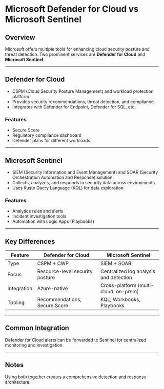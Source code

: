 # Microsoft Defender for Cloud vs Microsoft Sentinel

## Overview

Microsoft offers multiple tools for enhancing cloud security posture and threat detection. Two prominent services are **Defender for Cloud** and **Microsoft Sentinel**.

---

## Defender for Cloud

- CSPM (Cloud Security Posture Management) and workload protection platform.
- Provides security recommendations, threat detection, and compliance.
- Integrates with Defender for Endpoint, Defender for SQL, etc.

### Features
- Secure Score
- Regulatory compliance dashboard
- Defender plans for different workloads

---

## Microsoft Sentinel

- SIEM (Security Information and Event Management) and SOAR (Security Orchestration Automation and Response) solution.
- Collects, analyzes, and responds to security data across environments.
- Uses Kusto Query Language (KQL) for data exploration.

### Features
- Analytics rules and alerts
- Incident investigation tools
- Automation with Logic Apps (Playbooks)

---

## Key Differences

| Feature         | Defender for Cloud                | Microsoft Sentinel                      |
|------------------|------------------------------------|-----------------------------------------|
| Type             | CSPM + CWP                        | SIEM + SOAR                             |
| Focus            | Resource-level security posture   | Centralized log analysis and detection  |
| Integration      | Azure-native                      | Cross-platform (multi-cloud, on-prem)   |
| Tooling          | Recommendations, Secure Score     | KQL, Workbooks, Playbooks               |

---

## Common Integration

Defender for Cloud alerts can be forwarded to Sentinel for centralized monitoring and investigation.

---

## Notes

Using both together creates a comprehensive detection and response architecture.
